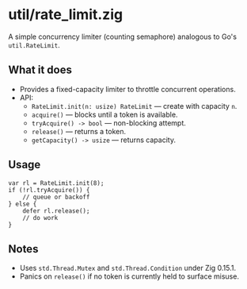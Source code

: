 # util/rate_limit.zig

A simple concurrency limiter (counting semaphore) analogous to Go's `util.RateLimit`.

## What it does
- Provides a fixed-capacity limiter to throttle concurrent operations.
- API:
  - `RateLimit.init(n: usize) RateLimit` — create with capacity `n`.
  - `acquire()` — blocks until a token is available.
  - `tryAcquire() -> bool` — non-blocking attempt.
  - `release()` — returns a token.
  - `getCapacity() -> usize` — returns capacity.

## Usage
```zig
var rl = RateLimit.init(8);
if (!rl.tryAcquire()) {
    // queue or backoff
} else {
    defer rl.release();
    // do work
}
```

## Notes
- Uses `std.Thread.Mutex` and `std.Thread.Condition` under Zig 0.15.1.
- Panics on `release()` if no token is currently held to surface misuse.
